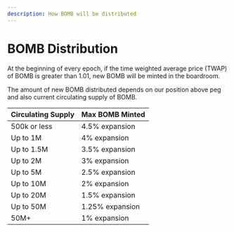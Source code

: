 ```yaml
---
description: How BOMB will be distributed
---
```


# BOMB Distribution

At the beginning of every epoch, if the time weighted average price (TWAP) of BOMB is greater than 1.01, new BOMB will be minted in the boardroom.

The amount of new BOMB distributed depends on our position above peg and also current circulating supply of BOMB.

| Circulating Supply | Max BOMB Minted |
| ------------------ | --------------- |
| 500k or less       | 4.5% expansion  |
| Up to 1M           | 4% expansion    |
| Up to 1.5M         | 3.5% expansion  |
| Up to 2M           | 3% expansion    |
| Up to 5M           | 2.5% expansion  |
| Up to 10M          | 2% expansion    |
| Up to 20M          | 1.5% expansion  |
| Up to 50M          | 1.25% expansion |
| 50M+               | 1% expansion    |
